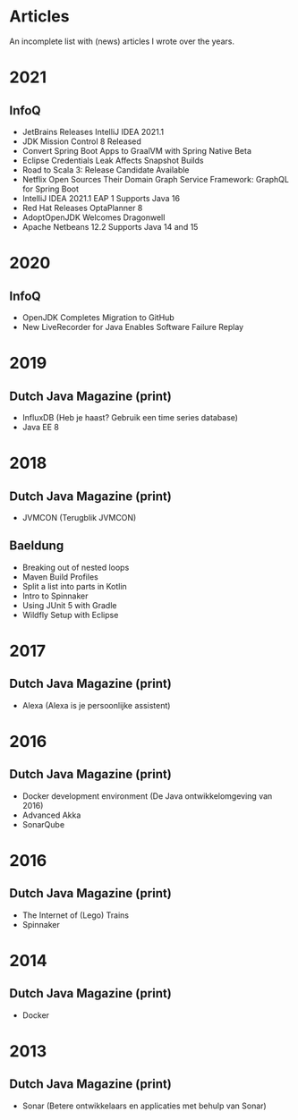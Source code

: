 # Articles
An incomplete list with (news) articles I wrote over the years.

# 2021

## InfoQ
- JetBrains Releases IntelliJ IDEA 2021.1
- JDK Mission Control 8 Released
- Convert Spring Boot Apps to GraalVM with Spring Native Beta
- Eclipse Credentials Leak Affects Snapshot Builds
- Road to Scala 3: Release Candidate Available
- Netflix Open Sources Their Domain Graph Service Framework: GraphQL for Spring Boot
- IntelliJ IDEA 2021.1 EAP 1 Supports Java 16
- Red Hat Releases OptaPlanner 8
- AdoptOpenJDK Welcomes Dragonwell
- Apache Netbeans 12.2 Supports Java 14 and 15

# 2020

## InfoQ
- OpenJDK Completes Migration to GitHub
- New LiveRecorder for Java Enables Software Failure Replay

# 2019

## Dutch Java Magazine (print)
- InfluxDB (Heb je haast? Gebruik een time series database)
- Java EE 8

# 2018

## Dutch Java Magazine (print)
- JVMCON (Terugblik JVMCON)

## Baeldung
- Breaking out of nested loops
- Maven Build Profiles
- Split a list into parts in Kotlin
- Intro to Spinnaker
- Using JUnit 5 with Gradle
- Wildfly Setup with Eclipse

# 2017

## Dutch Java Magazine (print)
- Alexa (Alexa is je persoonlijke assistent)

# 2016

## Dutch Java Magazine (print)
- Docker development environment (De Java ontwikkelomgeving van 2016)
- Advanced Akka
- SonarQube

# 2016

## Dutch Java Magazine (print)
- The Internet of (Lego) Trains
- Spinnaker

# 2014

## Dutch Java Magazine (print)
- Docker

# 2013

## Dutch Java Magazine (print)
- Sonar (Betere ontwikkelaars en applicaties met behulp van Sonar)
